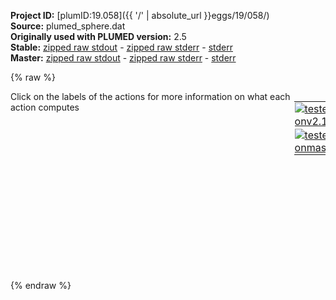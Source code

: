**Project ID:** [plumID:19.058]({{ '/' | absolute_url }}eggs/19/058/)  
**Source:** plumed_sphere.dat  
**Originally used with PLUMED version:** 2.5  
**Stable:** [zipped raw stdout](plumed_sphere.dat.plumed.stdout.txt.zip) - [zipped raw stderr](plumed_sphere.dat.plumed.stderr.txt.zip) - [stderr](plumed_sphere.dat.plumed.stderr)  
**Master:** [zipped raw stdout](plumed_sphere.dat.plumed_master.stdout.txt.zip) - [zipped raw stderr](plumed_sphere.dat.plumed_master.stderr.txt.zip) - [stderr](plumed_sphere.dat.plumed_master.stderr)  

{% raw %}
<div style="width: 100%; float:left">
<div style="width: 90%; float:left" id="value_details_data/plumed_sphere.dat"> Click on the labels of the actions for more information on what each action computes </div>
<div style="width: 10%; float:left"><table><tr><td style="padding:1px"><a href="plumed_sphere.dat.plumed.stderr"><img src="https://img.shields.io/badge/v2.10-passing-green.svg" alt="tested onv2.10" /></a></td></tr><tr><td style="padding:1px"><a href="plumed_sphere.dat.plumed_master.stderr"><img src="https://img.shields.io/badge/master-passing-green.svg" alt="tested onmaster" /></a></td></tr></table></div></div>
<pre style="width=97%;">
<span class="plumedtooltip" style="color:green">RESTART<span class="right">Activate restart. <a href="https://www.plumed.org/doc-master/user-doc/html/_r_e_s_t_a_r_t.html" style="color:green">More details</a><i></i></span></span>
<br/><span style="color:blue" class="comment"># This should be the COM of whole molecule</span>
<span style="display:none;" id="data/plumed_sphere.dat">The RESTART action with label <b></b> calculates something</span><span class="plumedtooltip" style="color:green">COM<span class="right">Calculate the center of mass for a group of atoms. <a href="https://www.plumed.org/doc-master/user-doc/html/_c_o_m.html" style="color:green">More details</a><i></i></span></span> <span class="plumedtooltip">ATOMS<span class="right">the list of atoms which are involved the virtual atom's definition<i></i></span></span>=1-216 <span class="plumedtooltip">LABEL<span class="right">a label for the action so that its output can be referenced in the input to other actions<i></i></span></span>=<b name="data/plumed_sphere.datcom" onclick='showPath("data/plumed_sphere.dat","data/plumed_sphere.datcom","data/plumed_sphere.datcom","violet")'>com</b><span style="display:none;" id="data/plumed_sphere.datcom">The COM action with label <b>com</b> calculates the following quantities:<table  align="center" frame="void" width="95%" cellpadding="5%"><tr><td width="5%"><b> Quantity </b>  </td><td width="5%"><b> Type </b>  </td><td><b> Description </b> </td></tr><tr><td width="5%">com</td><td width="5%"><font color="violet">atoms</font></td><td>virtual atom calculated by COM action</td></tr></table></span>
<br/><span style="color:blue" class="comment"># The difference between the largest and smallest distance</span>
<span id="data/plumed_sphere.datd1_short"><span class="plumedtooltip" style="color:green">DISTANCES<span class="right">Calculate the distances between multiple piars of atoms This action is <a class="toggler" href='javascript:;' onclick='toggleDisplay("data/plumed_sphere.datd1");'>a shortcut</a>. <a href="https://www.plumed.org/doc-master/user-doc/html/_d_i_s_t_a_n_c_e_s.html">More details</a><i></i></span></span> <span class="plumedtooltip">GROUPA<span class="right">Calculate the distances between all the atoms in GROUPA and all the atoms in GROUPB<i></i></span></span>=<b name="data/plumed_sphere.datcom">com</b> <span class="plumedtooltip">GROUPB<span class="right">Calculate the distances between all the atoms in GROUPA and all the atoms in GROUPB<i></i></span></span>=1-216 <span class="plumedtooltip">MIN<span class="right">calculate the minimum value<i></i></span></span>={BETA=10} <span class="plumedtooltip">MAX<span class="right">calculate the maximum value<i></i></span></span>={BETA=.001} <span class="plumedtooltip">LABEL<span class="right">a label for the action so that its output can be referenced in the input to other actions<i></i></span></span>=<b name="data/plumed_sphere.datd1" onclick='showPath("data/plumed_sphere.dat","data/plumed_sphere.datd1","data/plumed_sphere.datd1_shortcut","blue")'>d1</b><span style="display:none;" id="data/plumed_sphere.datd1_shortcut">The DISTANCES action with label <b>d1</b> calculates the following quantities:<table  align="center" frame="void" width="95%" cellpadding="5%"><tr><td width="5%"><b> Quantity </b>  </td><td width="5%"><b> Type </b>  </td><td><b> Description </b> </td></tr><tr><td width="5%">d1</td><td width="5%"><font color="blue">vector</font></td><td>the DISTANCES between the each pair of atoms that were specified</td></tr><tr><td width="5%">d1_min</td><td width="5%"><font color="black">scalar</font></td><td>the minimum colvar</td></tr><tr><td width="5%">d1_max</td><td width="5%"><font color="black">scalar</font></td><td>the maximum colvar</td></tr></table></span>
</span><span id="data/plumed_sphere.datd1_long" style="display:none;"><span style="color:blue" class="comment"># PLUMED interprets the command:
</span><span class="toggler" style="color:red" onclick='toggleDisplay("data/plumed_sphere.datd1")'># DISTANCES GROUPA=com GROUPB=1-216 MIN={BETA=10} MAX={BETA=.001} LABEL=d1</span>
<span style="color:blue" class="comment"># as follows (Click the red comment above to revert to the short version of the input):</span>
<b name="data/plumed_sphere.datd1" onclick='showPath("data/plumed_sphere.dat","data/plumed_sphere.datd1","data/plumed_sphere.datd1","blue")'>d1</b><span style="display:none;" id="data/plumed_sphere.datd1">The DISTANCE action with label <b>d1</b> calculates the following quantities:<table  align="center" frame="void" width="95%" cellpadding="5%"><tr><td width="5%"><b> Quantity </b>  </td><td width="5%"><b> Type </b>  </td><td><b> Description </b> </td></tr><tr><td width="5%">d1</td><td width="5%"><font color="blue">vector</font></td><td>the DISTANCE for each set of specified atoms</td></tr></table></span>: <span class="plumedtooltip" style="color:green">DISTANCE<span class="right">Calculate the distance between a pair of atoms. <a href="https://www.plumed.org/doc-master/user-doc/html/_d_i_s_t_a_n_c_e.html" style="color:green">More details</a><i></i></span></span> <span class="plumedtooltip">ATOMS1<span class="right">the pair of atom that we are calculating the distance between<i></i></span></span>=<b name="data/plumed_sphere.datcom">com</b>,1 <span class="plumedtooltip">ATOMS2<span class="right">the pair of atom that we are calculating the distance between<i></i></span></span>=<b name="data/plumed_sphere.datcom">com</b>,2 <span class="plumedtooltip">ATOMS3<span class="right">the pair of atom that we are calculating the distance between<i></i></span></span>=<b name="data/plumed_sphere.datcom">com</b>,3 <span class="plumedtooltip">ATOMS4<span class="right">the pair of atom that we are calculating the distance between<i></i></span></span>=<b name="data/plumed_sphere.datcom">com</b>,4 <span class="plumedtooltip">ATOMS5<span class="right">the pair of atom that we are calculating the distance between<i></i></span></span>=<b name="data/plumed_sphere.datcom">com</b>,5     <span style="color:blue" class="comment"># Action input conctinues with 211 further ATOMSn keywords, </span>
<b name="data/plumed_sphere.datd1_me_min" onclick='showPath("data/plumed_sphere.dat","data/plumed_sphere.datd1_me_min","data/plumed_sphere.datd1_me_min","blue")'>d1_me_min</b><span style="display:none;" id="data/plumed_sphere.datd1_me_min">The CUSTOM action with label <b>d1_me_min</b> calculates the following quantities:<table  align="center" frame="void" width="95%" cellpadding="5%"><tr><td width="5%"><b> Quantity </b>  </td><td width="5%"><b> Type </b>  </td><td><b> Description </b> </td></tr><tr><td width="5%">d1_me_min</td><td width="5%"><font color="blue">vector</font></td><td>the vector obtained by doing an element-wise application of an arbitrary function to the input vectors</td></tr></table></span>: <span class="plumedtooltip" style="color:green">CUSTOM<span class="right">Calculate a combination of variables using a custom expression. <a href="https://www.plumed.org/doc-master/user-doc/html/_c_u_s_t_o_m.html" style="color:green">More details</a><i></i></span></span> <span class="plumedtooltip">ARG<span class="right">the values input to this function<i></i></span></span>=<b name="data/plumed_sphere.datd1">d1</b> <span class="plumedtooltip">FUNC<span class="right">the function you wish to evaluate<i></i></span></span>=exp(10/x) <span class="plumedtooltip">PERIODIC<span class="right">if the output of your function is periodic then you should specify the periodicity of the function<i></i></span></span>=NO
<b name="data/plumed_sphere.datd1_mec_min" onclick='showPath("data/plumed_sphere.dat","data/plumed_sphere.datd1_mec_min","data/plumed_sphere.datd1_mec_min","black")'>d1_mec_min</b><span style="display:none;" id="data/plumed_sphere.datd1_mec_min">The SUM action with label <b>d1_mec_min</b> calculates the following quantities:<table  align="center" frame="void" width="95%" cellpadding="5%"><tr><td width="5%"><b> Quantity </b>  </td><td width="5%"><b> Type </b>  </td><td><b> Description </b> </td></tr><tr><td width="5%">d1_mec_min</td><td width="5%"><font color="black">scalar</font></td><td>the sum of all the elements in the input vector</td></tr></table></span>: <span class="plumedtooltip" style="color:green">SUM<span class="right">Calculate the sum of the arguments <a href="https://www.plumed.org/doc-master/user-doc/html/_s_u_m.html" style="color:green">More details</a><i></i></span></span> <span class="plumedtooltip">ARG<span class="right">the values input to this function<i></i></span></span>=<b name="data/plumed_sphere.datd1_me_min">d1_me_min</b> <span class="plumedtooltip">PERIODIC<span class="right">if the output of your function is periodic then you should specify the periodicity of the function<i></i></span></span>=NO
<b name="data/plumed_sphere.datd1_min" onclick='showPath("data/plumed_sphere.dat","data/plumed_sphere.datd1_min","data/plumed_sphere.datd1_min","black")'>d1_min</b><span style="display:none;" id="data/plumed_sphere.datd1_min">The CUSTOM action with label <b>d1_min</b> calculates the following quantities:<table  align="center" frame="void" width="95%" cellpadding="5%"><tr><td width="5%"><b> Quantity </b>  </td><td width="5%"><b> Type </b>  </td><td><b> Description </b> </td></tr><tr><td width="5%">d1_min</td><td width="5%"><font color="black">scalar</font></td><td>an arbitrary function</td></tr></table></span>: <span class="plumedtooltip" style="color:green">CUSTOM<span class="right">Calculate a combination of variables using a custom expression. <a href="https://www.plumed.org/doc-master/user-doc/html/_c_u_s_t_o_m.html" style="color:green">More details</a><i></i></span></span> <span class="plumedtooltip">ARG<span class="right">the values input to this function<i></i></span></span>=<b name="data/plumed_sphere.datd1_mec_min">d1_mec_min</b> <span class="plumedtooltip">FUNC<span class="right">the function you wish to evaluate<i></i></span></span>=10/log(x) <span class="plumedtooltip">PERIODIC<span class="right">if the output of your function is periodic then you should specify the periodicity of the function<i></i></span></span>=NO
<b name="data/plumed_sphere.datd1_me_max" onclick='showPath("data/plumed_sphere.dat","data/plumed_sphere.datd1_me_max","data/plumed_sphere.datd1_me_max","blue")'>d1_me_max</b><span style="display:none;" id="data/plumed_sphere.datd1_me_max">The CUSTOM action with label <b>d1_me_max</b> calculates the following quantities:<table  align="center" frame="void" width="95%" cellpadding="5%"><tr><td width="5%"><b> Quantity </b>  </td><td width="5%"><b> Type </b>  </td><td><b> Description </b> </td></tr><tr><td width="5%">d1_me_max</td><td width="5%"><font color="blue">vector</font></td><td>the vector obtained by doing an element-wise application of an arbitrary function to the input vectors</td></tr></table></span>: <span class="plumedtooltip" style="color:green">CUSTOM<span class="right">Calculate a combination of variables using a custom expression. <a href="https://www.plumed.org/doc-master/user-doc/html/_c_u_s_t_o_m.html" style="color:green">More details</a><i></i></span></span> <span class="plumedtooltip">ARG<span class="right">the values input to this function<i></i></span></span>=<b name="data/plumed_sphere.datd1">d1</b> <span class="plumedtooltip">FUNC<span class="right">the function you wish to evaluate<i></i></span></span>=exp(x/.001) <span class="plumedtooltip">PERIODIC<span class="right">if the output of your function is periodic then you should specify the periodicity of the function<i></i></span></span>=NO
<b name="data/plumed_sphere.datd1_mec_max" onclick='showPath("data/plumed_sphere.dat","data/plumed_sphere.datd1_mec_max","data/plumed_sphere.datd1_mec_max","black")'>d1_mec_max</b><span style="display:none;" id="data/plumed_sphere.datd1_mec_max">The SUM action with label <b>d1_mec_max</b> calculates the following quantities:<table  align="center" frame="void" width="95%" cellpadding="5%"><tr><td width="5%"><b> Quantity </b>  </td><td width="5%"><b> Type </b>  </td><td><b> Description </b> </td></tr><tr><td width="5%">d1_mec_max</td><td width="5%"><font color="black">scalar</font></td><td>the sum of all the elements in the input vector</td></tr></table></span>: <span class="plumedtooltip" style="color:green">SUM<span class="right">Calculate the sum of the arguments <a href="https://www.plumed.org/doc-master/user-doc/html/_s_u_m.html" style="color:green">More details</a><i></i></span></span> <span class="plumedtooltip">ARG<span class="right">the values input to this function<i></i></span></span>=<b name="data/plumed_sphere.datd1_me_max">d1_me_max</b> <span class="plumedtooltip">PERIODIC<span class="right">if the output of your function is periodic then you should specify the periodicity of the function<i></i></span></span>=NO
<b name="data/plumed_sphere.datd1_max" onclick='showPath("data/plumed_sphere.dat","data/plumed_sphere.datd1_max","data/plumed_sphere.datd1_max","black")'>d1_max</b><span style="display:none;" id="data/plumed_sphere.datd1_max">The CUSTOM action with label <b>d1_max</b> calculates the following quantities:<table  align="center" frame="void" width="95%" cellpadding="5%"><tr><td width="5%"><b> Quantity </b>  </td><td width="5%"><b> Type </b>  </td><td><b> Description </b> </td></tr><tr><td width="5%">d1_max</td><td width="5%"><font color="black">scalar</font></td><td>an arbitrary function</td></tr></table></span>: <span class="plumedtooltip" style="color:green">CUSTOM<span class="right">Calculate a combination of variables using a custom expression. <a href="https://www.plumed.org/doc-master/user-doc/html/_c_u_s_t_o_m.html" style="color:green">More details</a><i></i></span></span> <span class="plumedtooltip">ARG<span class="right">the values input to this function<i></i></span></span>=<b name="data/plumed_sphere.datd1_mec_max">d1_mec_max</b> <span class="plumedtooltip">FUNC<span class="right">the function you wish to evaluate<i></i></span></span>=<b name="data/plumed_sphere.dat">.001*log(x)</b> <span class="plumedtooltip">PERIODIC<span class="right">if the output of your function is periodic then you should specify the periodicity of the function<i></i></span></span>=NO
<span style="color:blue"># --- End of included input --- </span></span><br/><span class="plumedtooltip" style="color:green">MOVINGRESTRAINT<span class="right">Add a time-dependent, harmonic restraint on one or more variables. <a href="https://www.plumed.org/doc-master/user-doc/html/_m_o_v_i_n_g_r_e_s_t_r_a_i_n_t.html" style="color:green">More details</a><i></i></span></span> ...
    <span class="plumedtooltip">ARG<span class="right">the labels of the scalars on which the bias will act<i></i></span></span>=<b name="data/plumed_sphere.datd1">d1.min</b>
    <span class="plumedtooltip">STEP0<span class="right">This keyword appears multiple times as STEPx with x=0,1,2,<i></i></span></span>=0      <span class="plumedtooltip">AT0<span class="right">ATx is equal to the position of the restraint at time STEPx<i></i></span></span>=0.5  <span class="plumedtooltip">KAPPA0<span class="right">KAPPAx is equal to the value of the force constants at time STEPx<i></i></span></span>=0.0
    <span class="plumedtooltip">STEP1<span class="right">This keyword appears multiple times as STEPx with x=0,1,2,<i></i></span></span>=20000  <span class="plumedtooltip">AT1<span class="right">ATx is equal to the position of the restraint at time STEPx<i></i></span></span>=0.5  <span class="plumedtooltip">KAPPA1<span class="right">KAPPAx is equal to the value of the force constants at time STEPx<i></i></span></span>=50000.0
    <span class="plumedtooltip">LABEL<span class="right">a label for the action so that its output can be referenced in the input to other actions<i></i></span></span>=<b name="data/plumed_sphere.datm1" onclick='showPath("data/plumed_sphere.dat","data/plumed_sphere.datm1","data/plumed_sphere.datm1","black")'>m1</b><span style="display:none;" id="data/plumed_sphere.datm1">The MOVINGRESTRAINT action with label <b>m1</b> calculates the following quantities:<table  align="center" frame="void" width="95%" cellpadding="5%"><tr><td width="5%"><b> Quantity </b>  </td><td width="5%"><b> Type </b>  </td><td><b> Description </b> </td></tr><tr><td width="5%">m1.bias</td><td width="5%"><font color="black">scalar</font></td><td>the instantaneous value of the bias potential</td></tr><tr><td width="5%">m1.force2</td><td width="5%"><font color="black">scalar</font></td><td>the instantaneous value of the squared force due to this bias potential</td></tr><tr><td width="5%">m1.d1_min_cntr</td><td width="5%"><font color="black">scalar</font></td><td>one or multiple instances of this quantity can be referenced elsewhere in the input file. these quantities will named with  the arguments of the bias followed by the character string _cntr. These quantities give the instantaneous position of the center of the harmonic potential. This particular component measures this quantity for the input CV named d1_min</td></tr><tr><td width="5%">m1.d1_min_work</td><td width="5%"><font color="black">scalar</font></td><td>one or multiple instances of this quantity can be referenced elsewhere in the input file. These quantities will named with the arguments of the bias followed by the character string _work. These quantities tell the user how much work has been done by the potential in dragging the system along the various colvar axis. This particular component measures this quantity for the input CV named d1_min</td></tr><tr><td width="5%">m1.d1_min_kappa</td><td width="5%"><font color="black">scalar</font></td><td>one or multiple instances of this quantity can be referenced elsewhere in the input file. These quantities will named with the arguments of the bias followed by the character string _kappa. These quantities tell the user the time dependent value of kappa. This particular component measures this quantity for the input CV named d1_min</td></tr><tr><td width="5%">m1.work</td><td width="5%"><font color="black">scalar</font></td><td>the total work performed changing this restraint</td></tr></table></span>
    <span class="plumedtooltip">VERSE<span class="right"> Tells plumed whether the restraint is only acting for CV larger (U) or smaller (L) than the restraint or whether it is acting on both sides (B)<i></i></span></span>=L
... MOVINGRESTRAINT
<br/><span class="plumedtooltip" style="color:green">PRINT<span class="right">Print quantities to a file. <a href="https://www.plumed.org/doc-master/user-doc/html/_p_r_i_n_t.html" style="color:green">More details</a><i></i></span></span> <span class="plumedtooltip">ARG<span class="right">the labels of the values that you would like to print to the file<i></i></span></span>=<b name="data/plumed_sphere.datd1">d1.*</b>,<b name="data/plumed_sphere.datm1">m1.*</b> <span class="plumedtooltip">FILE<span class="right">the name of the file on which to output these quantities<i></i></span></span>=colvar <span class="plumedtooltip">STRIDE<span class="right"> the frequency with which the quantities of interest should be output<i></i></span></span>=10
<span class="plumedtooltip" style="color:green">FLUSH<span class="right">This command instructs plumed to flush all the open files with a user specified frequency. <a href="https://www.plumed.org/doc-master/user-doc/html/_f_l_u_s_h.html" style="color:green">More details</a><i></i></span></span> <span class="plumedtooltip">STRIDE<span class="right">the frequency with which all the open files should be flushed<i></i></span></span>=10
</pre>
{% endraw %}
